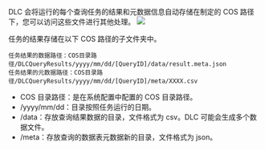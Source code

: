 DLC 会将运行的每个查询任务的结果和元数据信息自动存储在制定的 COS 路径下，您可以访问这些文件进行其他处理。
![](https://main.qcloudimg.com/raw/1b07e454b8a958628948759a6c80767a.png)

任务的结果存储在以下 COS 路径的子文件夹中。
```
任务结果的数据路径：COS目录路径/DLCQueryResults/yyyy/mm/dd/[QueryID]/data/result.meta.json
任务结果的元数据路径：COS目录路径/DLCQueryResults/yyyy/mm/dd/[QueryID]/meta/XXXX.csv
```
- COS 目录路径：是在系统配置中配置的 COS 目录路径。
- /yyyy/mm/dd：目录按照任务运行的日期。
- /data：存放查询结果数据的目录，文件格式为 csv。DLC 可能会生成多个数据文件。
- /meta：存放查询的数据表元数据新的目录，文件格式为 json。
